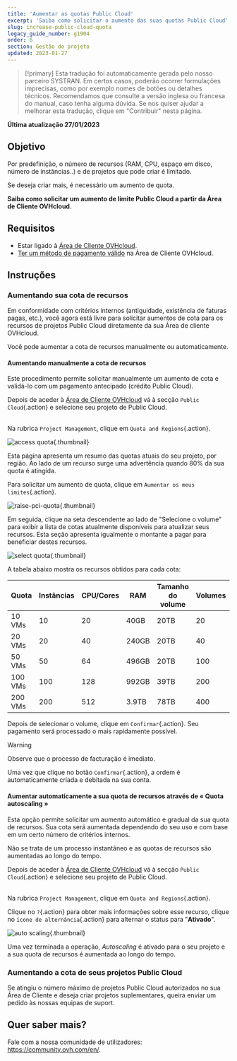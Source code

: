 ```yaml
---
title: 'Aumentar as quotas Public Cloud'
excerpt: 'Saiba como solicitar o aumento das suas quotas Public Cloud'
slug: increase-public-cloud-quota
legacy_guide_number: g1904
order: 6
section: Gestão do projeto
updated: 2023-01-27
---
```


> [!primary]
> Esta tradução foi automaticamente gerada pelo nosso parceiro SYSTRAN. Em certos casos, poderão ocorrer formulações imprecisas, como por exemplo nomes de botões ou detalhes técnicos. Recomendamos que consulte a versão inglesa ou francesa do manual, caso tenha alguma dúvida. Se nos quiser ajudar a melhorar esta tradução, clique em "Contribuir" nesta página.
>

**Última atualização 27/01/2023**

## Objetivo

Por predefinição, o número de recursos (RAM, CPU, espaço em disco, número de instâncias..) e de projetos que pode criar é limitado.

Se deseja criar mais, é necessário um aumento de quota.


**Saiba como solicitar um aumento de limite Public Cloud a partir da Área de Cliente OVHcloud.**

## Requisitos

- Estar ligado à [Área de Cliente OVHcloud](https://www.ovh.com/auth/?action=gotomanager&from=https://www.ovh.pt/&ovhSubsidiary=pt).
- [Ter um método de pagamento válido](../../billing/gerir-metodos-de-pagamento/) na Área de Cliente OVHcloud.

## Instruções

### Aumentando sua cota de recursos

Em conformidade com critérios internos (antiguidade, existência de faturas pagas, etc.), você agora está livre para solicitar aumentos de cota para os recursos de projetos Public Cloud diretamente da sua Área de cliente OVHcloud.

Você pode aumentar a cota de recursos manualmente ou automaticamente.

#### Aumentando manualmente a cota de recursos

Este procedimento permite solicitar manualmente um aumento de cota e validá-lo com um pagamento antecipado (crédito Public Cloud).

Depois de aceder à [Área de Cliente OVHcloud](https://www.ovh.com/auth/?action=gotomanager&from=https://www.ovh.pt/&ovhSubsidiary=pt) vá à secção `Public Cloud`{.action} e selecione seu projeto de Public Cloud.

<br>  Na rubrica `Project Management`, clique em `Quota and Regions`{.action}.


![access quota](images/raisepciquota2021.png){.thumbnail}

Esta página apresenta um resumo das quotas atuais do seu projeto, por região. Ao lado de um recurso surge uma advertência quando 80% da sua quota é atingida.

Para solicitar um aumento de quota, clique em `Aumentar os meus limites`{.action}.

![raise-pci-quota](images/raisepciquota2021b.png){.thumbnail}

Em seguida, clique na seta descendente ao lado de "Selecione o volume" para exibir a lista de cotas atualmente disponíveis para atualizar seus recursos. Esta seção apresenta igualmente o montante a pagar para beneficiar destes recursos.

![select quota](images/selectquotas.png){.thumbnail}

A tabela abaixo mostra os recursos obtidos para cada cota:

|Quota|Instâncias|CPU/Cores|RAM|Tamanho do volume|Volumes|Snapshots|Floating IPs|Octavia Load Balancer|Gateway (Routers)|
|---|---|---|---|---|---|---|---|---|---|
|10 VMs|10|20|40GB|20TB|20|20|2|2|2|
|20 VMs|20|40|240GB|20TB|40|40|2|2|2|
|50 VMs|50|64|496GB|20TB|100|100|10|10|10|
|100 VMs|100|128|992GB|39TB|200|200|10|10|10|
|200 VMs|200|512|3.9TB|78TB|400|400|50|50|50|

Depois de selecionar o volume, clique em `Confirmar`{.action}. Seu pagamento será processado o mais rapidamente possível.

> [!warning]
> Observe que o processo de facturação é imediato.
>
> Uma vez que clique no botão `Confirmar`{.action}, a ordem é automaticamente criada e debitada na sua conta.
>

#### Aumentar automaticamente a sua quota de recursos através de « Quota autoscaling »

Esta opção permite solicitar um aumento automático e gradual da sua quota de recursos. Sua cota será aumentada dependendo do seu uso e com base em um certo número de critérios internos.

Não se trata de um processo instantâneo e as quotas de recursos são aumentadas ao longo do tempo.

Depois de aceder à [Área de Cliente OVHcloud](https://www.ovh.com/auth/?action=gotomanager&from=https://www.ovh.pt/&ovhSubsidiary=pt) vá à secção `Public Cloud`{.action} e selecione seu projeto de Public Cloud.

<br>  Na rubrica `Project Management`, clique em `Quota and Regions`{.action}.

Clique no `?`{.action} para obter mais informações sobre esse recurso, clique no `ícone de alternância`{.action} para alternar o status para "**Ativado**".

![auto scaling](images/autoscaling.png){.thumbnail}

Uma vez terminada a operação, *Autoscaling* é ativado para o seu projeto e a sua quota de recursos é aumentada ao longo do tempo.

### Aumentando a cota de seus projetos Public Cloud

Se atingiu o número máximo de projetos Public Cloud autorizados no sua Área de Cliente e deseja criar projetos suplementares, queira enviar um pedido às nossas equipas de suport.

## Quer saber mais?
 
Fale com a nossa comunidade de utilizadores: <https://community.ovh.com/en/>.